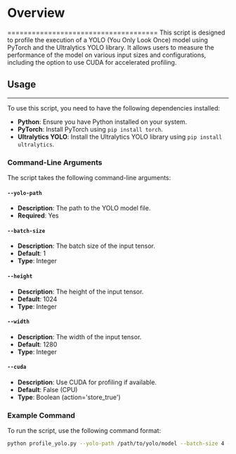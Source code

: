# Overview
=====================================
This script is designed to profile the execution of a YOLO (You Only Look Once) model using PyTorch and the Ultralytics YOLO library. It allows users to measure the performance of the model on various input sizes and configurations, including the option to use CUDA for accelerated profiling.

## Usage
-------------

To use this script, you need to have the following dependencies installed:

- **Python**: Ensure you have Python installed on your system.
- **PyTorch**: Install PyTorch using `pip install torch`.
- **Ultralytics YOLO**: Install the Ultralytics YOLO library using `pip install ultralytics`.

### Command-Line Arguments

The script takes the following command-line arguments:

#### `--yolo-path`
- **Description**: The path to the YOLO model file.
- **Required**: Yes

#### `--batch-size`
- **Description**: The batch size of the input tensor.
- **Default**: 1
- **Type**: Integer

#### `--height`
- **Description**: The height of the input tensor.
- **Default**: 1024
- **Type**: Integer

#### `--width`
- **Description**: The width of the input tensor.
- **Default**: 1280
- **Type**: Integer

#### `--cuda`
- **Description**: Use CUDA for profiling if available.
- **Default**: False (CPU)
- **Type**: Boolean (action='store_true')

### Example Command

To run the script, use the following command format:

```bash
python profile_yolo.py --yolo-path /path/to/yolo/model --batch-size 4 --height 640 --width 640 --cuda
